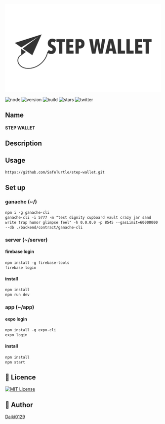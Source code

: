 <p align="center">
  <img src="./static/Logo_step_wallet.png" width="1280">
</p>

![node](https://img.shields.io/node/v/expo-cli)
![version](https://img.shields.io/github/v/release/SafeTurtle/stepwallet.eth)
![build](https://travis-ci.org/SafeTurtle/stepwallet.eth.svg?branch=master)
![stars](https://img.shields.io/amo/stars/dustman)
![twitter](https://img.shields.io/twitter/url?style=social&url=https%3A%2F%2Ftwitter.com%2FDaiki_k21)

## Name
#### STEP WALLET

## Description

## Usage
```
https://github.com/SafeTurtle/step-wallet.git
```

## Set up
### ganache (~/)
```
npm i -g ganache-cli
ganache-cli -i 5777 -m "test dignity cupboard vault crazy jar sand write trap humor glimpse feel" -h 0.0.0.0 -p 8545 --gasLimit=60000000 --db ./backend/contract/ganache-cli
```

### server (~/server)
####  firebase login
```
npm install -g firebase-tools
firebase login
```
####  install
```
npm install
npm run dev
```
### app (~/app)

####  expo login
```
npm install -g expo-cli
expo login
```
####  install
```
npm install
npm start
```

## 🎫 Licence

[![MIT License](http://img.shields.io/badge/license-MIT-blue.svg?style=flat)](LICENSE)

## 👀 Author

[Daiki0129](https://github.com/Daiki0129)
